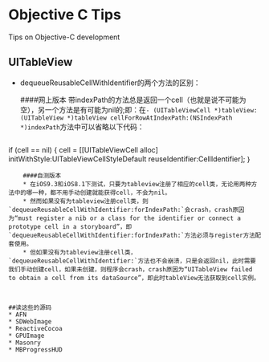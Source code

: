 # Objective C Tips
Tips on Objective-C development

## UITableView

* dequeueReusableCellWithIdentifier的两个方法的区别：

	####网上版本
	带indexPath的方法总是返回一个cell（也就是说不可能为空），另一个方法是有可能为nil的;即：在`- (UITableViewCell *)tableView:(UITableView *)tableView cellForRowAtIndexPath:(NSIndexPath *)indexPath`方法中可以省略以下代码：

	```objective-c
if (cell == nil) {
    cell = [[UITableViewCell alloc] initWithStyle:UITableViewCellStyleDefault reuseIdentifier:CellIdentifier];
｝
```
	####自测版本
	* 在iOS9.3和iOS8.1下测试，只要为tableview注册了相应的cell类，无论用两种方法中的哪一种，都不用手动创建就能获得cell，不会为nil。 
	* 然而如果没有为tableview注册cell类，则`dequeueReusableCellWithIdentifier:forIndexPath:`会crash，crash原因为“must register a nib or a class for the identifier or connect a prototype cell in a storyboard”，即`dequeueReusableCellWithIdentifier:forIndexPath:`方法必须与register方法配套使用。
	* 但如果没有为tableview注册cell类，`dequeueReusableCellWithIdentifier:`方法也不会崩溃，只是会返回nil，此时需要我们手动创建cell，如果未创建，则程序会crash，crash原因为“UITableView failed to obtain a cell from its dataSource”，即此时tableView无法获取到cell实例。



##读这些的源码
* AFN
* SDWebImage
* ReactiveCocoa
* GPUImage
* Masonry
* MBProgressHUD